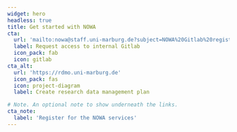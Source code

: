 ```yaml
---
widget: hero
headless: true
title: Get started with NOWA
cta:
  url: 'mailto:nowa@staff.uni-marburg.de?subject=NOWA%20Gitlab%20registration%20request&body=Dear%20NOWA%20team%2C%0A%0APlease%20create%20a%20Gitlab%20account%20for%20me.%0A%0ABest%20regards%0AJ.%20Doe'
  label: Request access to internal Gitlab
  icon_pack: fab
  icon: gitlab
cta_alt:
  url: 'https://rdmo.uni-marburg.de'
  icon_pack: fas
  icon: project-diagram
  label: Create research data management plan

# Note. An optional note to show underneath the links.
cta_note:
  label: 'Register for the NOWA services'
---
```

